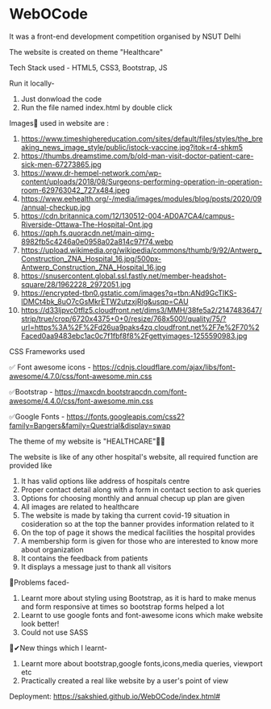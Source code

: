 # WebOCode

It was a front-end development competition organised by NSUT Delhi

The website is created on theme "Healthcare"

Tech Stack used - HTML5, CSS3, Bootstrap, JS

Run it locally-
1. Just donwload the code
2. Run the file named index.html by double click 

Images🌆 used in website are :

1. https://www.timeshighereducation.com/sites/default/files/styles/the_breaking_news_image_style/public/istock-vaccine.jpg?itok=r4-shkm5
2. https://thumbs.dreamstime.com/b/old-man-visit-doctor-patient-care-sick-men-67273865.jpg
3. https://www.dr-hempel-network.com/wp-content/uploads/2018/08/Surgeons-performing-operation-in-operation-room-629763042_727x484.jpeg
4. https://www.eehealth.org/-/media/images/modules/blog/posts/2020/09/annual-checkup.jpg
5. https://cdn.britannica.com/12/130512-004-AD0A7CA4/campus-Riverside-Ottawa-The-Hospital-Ont.jpg
6. https://qph.fs.quoracdn.net/main-qimg-8982fb5c4246a0e0958a02a814c97f74.webp
7. https://upload.wikimedia.org/wikipedia/commons/thumb/9/92/Antwerp_Construction_ZNA_Hospital_16.jpg/500px-Antwerp_Construction_ZNA_Hospital_16.jpg
8. https://snusercontent.global.ssl.fastly.net/member-headshot-square/28/1962228_2972051.jpg
9. https://encrypted-tbn0.gstatic.com/images?q=tbn:ANd9GcTlKS-lDMCt4bk_8uO7cGsMkrETW2utzxjRlg&usqp=CAU
10. https://d33ljpvc0tflz5.cloudfront.net/dims3/MMH/38fe5a2/2147483647/strip/true/crop/6720x4375+0+0/resize/768x500!/quality/75/?url=https%3A%2F%2Fd26ua9paks4zq.cloudfront.net%2F7e%2F70%2Faced0aa9483ebc1ac0c7f1fbf8f8%2Fgettyimages-1255590983.jpg

CSS Frameworks used

✅ Font awesome icons - https://cdnjs.cloudflare.com/ajax/libs/font-awesome/4.7.0/css/font-awesome.min.css

✅Bootstrap - https://maxcdn.bootstrapcdn.com/font-awesome/4.4.0/css/font-awesome.min.css

✅Google Fonts - https://fonts.googleapis.com/css2?family=Bangers&family=Questrial&display=swap

The theme of my website is "HEALTHCARE"👩‍🔬

The website is like of any other hospital's website, all required function are provided like
1. It has valid options like address of hospitals centre
2. Proper contact detail along with a form in contact section to ask queries
3. Options for choosing monthly and annual checup up plan are given
4. All images are related to healthcare
5. The website is made by taking tha current covid-19 situation in cosideration so at the top the banner provides information related to it
6. On the top of page it shows the medical facilities the hospital provides
7. A membership form is given for those who are interested to know more about organization
8. It contains the feedback from patients
9. It displays a message just to thank all visitors

🚫Problems faced-
1. Learnt more about styling using Bootstrap, as it is hard to make menus and form responsive at times so bootstrap forms helped a lot
2. Learnt to use google fonts and font-awesome icons which make website look better!
3. Could not use SASS

💫✔New things which I learnt-
1. Learnt more about bootstrap,google fonts,icons,media queries, viewport etc
2. Practically created a real like website by a user's point of view

Deployment: https://sakshied.github.io/WebOCode/index.html#

